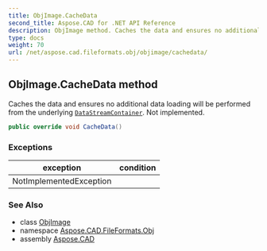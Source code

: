 ```yaml
---
title: ObjImage.CacheData
second_title: Aspose.CAD for .NET API Reference
description: ObjImage method. Caches the data and ensures no additional data loading will be performed from the underlying DataStreamContainer. Not implemented
type: docs
weight: 70
url: /net/aspose.cad.fileformats.obj/objimage/cachedata/
---
```

## ObjImage.CacheData method

Caches the data and ensures no additional data loading will be performed from the underlying [`DataStreamContainer`](../../../aspose.cad/datastreamsupporter/datastreamcontainer/). Not implemented.

```csharp
public override void CacheData()
```

### Exceptions

| exception | condition |
| --- | --- |
| NotImplementedException |  |

### See Also

* class [ObjImage](../)
* namespace [Aspose.CAD.FileFormats.Obj](../../../aspose.cad.fileformats.obj/)
* assembly [Aspose.CAD](../../../)


